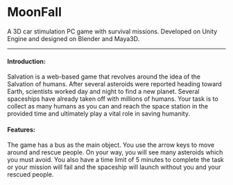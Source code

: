 # MoonFall
A 3D car stimulation PC game with survival missions. Developed on Unity Engine and designed on Blender and Maya3D.

---
#### Introduction:
Salvation is a web-based game that revolves around the idea of the Salvation of humans.
After several asteroids were reported heading toward Earth, scientists worked day and night
to find a new planet. Several spaceships have already taken off with millions of humans.
Your task is to collect as many humans as you can and reach the space station in the
provided time and ultimately play a vital role in saving humanity.

#### Features:
The game has a bus as the main object. You use the arrow keys to move around and
rescue people. On your way, you will see many asteroids which you must avoid. You also
have a time limit of 5 minutes to complete the task or your mission will fail and the
spaceship will launch without you and your rescued people.
